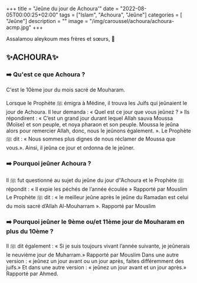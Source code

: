+++
title = "Jeûne du jour de Achoura'"
date = "2022-08-05T00:00:25+02:00"
tags = ["Islam", "Achoura", "Jeûne"]
categories = [ "Jeûne"]
description = ""
image = "/img/caroussel/achoura/achoura-acmp.jpg"
+++

Assalamou aleykoum mes frères et sœurs, 📢


## ✨ACHOURA✨

### ➡️ Qu'est ce que Achoura ?

C'est le 10ème jour du mois sacré de Mouharam.

Lorsque le Prophète ﷺ émigra à Médine, il trouva les Juifs qui jeûnaient le jour
de Achoura. Il leur demanda : « Quel est ce jour que vous jeûnez ? » Ils
répondirent : « C’est un grand jour durant lequel Allah sauva Moussa (Moïse) et
son peuple, et noya pharaon et son peuple. Moussa le jeûna alors pour remercier
Allah, donc, nous le jeûnons également. ». Le Prophète ﷺ dit : « Nous sommes
plus dignes de nous réclamer de Moussa que vous.». Ainsi, il jeûna ce jour et
ordonna de le jeûner.

### ➡️ Pourquoi jeûner Achoura ?

Il ﷺ fut questionné au sujet du jeûne du jour d’’Achoura et le Prophète ﷺ
répondit : « Il expie les péchés de l’année écoulée » Rapporté par Mouslim Le
Prophète ﷺ dit : « le meilleur jeûne après le jeûne du Ramadan est celui du mois
sacré d’Allah Al-Mouharram ». Rapporté par Mouslim

### ➡️ Pourquoi jeûner le 9ème ou/et 11ème jour de Mouharam en plus du 10ème ?

Il ﷺ dit également : « Si je suis toujours vivant l’année suivante, je jeûnerais
le neuvième jour de Muharram.» Rapporté par Mouslim
Dans une autre version : « jeûnez un jour avant ou un jour après, faites
différemment des juifs.»
Et dans une autre version : « jeûnez un jour avant et un jour après.» Rapporté
par Ahmed.
